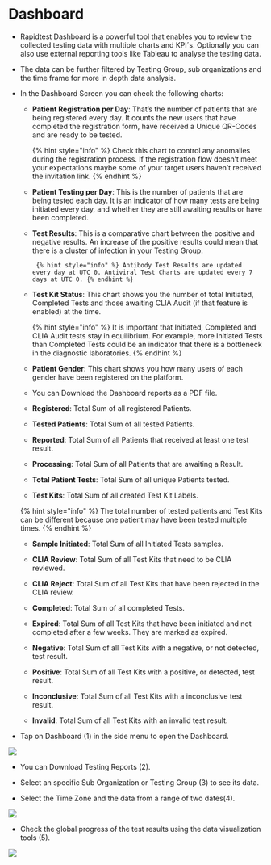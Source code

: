 # Dashboard

- Rapidtest Dashboard is a powerful tool that enables you to review the collected testing data with multiple charts and KPI´s. Optionally you can also use 
  external reporting tools like Tableau to analyse the testing data. 

- The data can be further filtered by Testing Group, sub organizations and the time frame for more in depth data analysis.

- In the Dashboard Screen you can check the following charts:
	
  - **Patient Registration per Day**: That’s the number of patients that are being registered every day. It counts the new users that have completed the 
      registration form, have received a Unique QR-Codes and are ready to be tested.

   	 {% hint style="info" %} Check this chart to control any anomalies during the registration process. If the registration flow doesn’t meet your expectations 
   	 maybe some of your target users haven’t received the invitation link. {% endhint %}

  - **Patient Testing per Day**: This is the number of patients that are being tested each day. It is an indicator of how many tests are being initiated every 
      day, and whether they are still awaiting results or have been completed.

  - **Test Results**: This is a comparative chart between the positive and negative results. An increase of the positive results could mean that there is a
      cluster of infection in your Testing Group. 
      
         {% hint style="info" %} Antibody Test Results are updated every day at UTC 0. Antiviral Test Charts are updated every 7 days at UTC 0. {% endhint %}
    
  - **Test Kit Status**: This chart shows you the number of total Initiated, Completed Tests and those awaiting CLIA Audit (if that feature is enabled) at the
      time. 
      
   	 {% hint style="info" %} It is important that Initiated, Completed and CLIA Audit tests stay in equilibrium. For example, more Initiated Tests than
	 Completed Tests could be an indicator that there is a bottleneck in the diagnostic laboratories. {% endhint %}

   - **Patient Gender**: This chart shows you how many users of each gender have been registered on the platform.

   - You can Download the Dashboard reports as a PDF file.
    
   - **Registered**: Total Sum of all registered Patients.

   - **Tested Patients**: Total Sum of all tested Patients.
    
   - **Reported**: Total Sum of all Patients that received at least one test result.
    
   - **Processing**: Total Sum of all Patients that are awaiting a Result.
    
   - **Total Patient Tests**: Total Sum of all unique Patients tested.
    
   - **Test Kits**: Total Sum of all created Test Kit Labels.

	{% hint style="info" %} The total number of tested patients and Test Kits can be different because one patient may have been tested multiple times. {%
	endhint %}
    
   - **Sample Initiated**: Total Sum of all Initiated Tests samples.
    
   - **CLIA Review**: Total Sum of all Test Kits that need to be CLIA reviewed.
    
   - **CLIA Reject**: Total Sum of all Test Kits that have been rejected in the CLIA review.
    
   - **Completed**: Total Sum of all completed Tests.
    
   - **Expired**: Total Sum of all Test Kits that have been initiated and not completed after a few weeks. They are marked as expired.
    
   - **Negative**: Total Sum of all Test Kits with a negative, or not detected, test result.
    
   - **Positive**: Total Sum of all Test Kits with a positive, or detected, test result.
    
   - **Inconclusive**: Total Sum of all Test Kits with a inconclusive test result.
    
   - **Invalid**: Total Sum of all Test Kits with an invalid test result.

- Tap on Dashboard (1) in the side menu to open the Dashboard.

![](https://user-images.githubusercontent.com/105650529/170533701-e5334202-ad60-4e4b-9415-961826f4258d.jpg)

- You can Download Testing Reports (2).

- Select an specific Sub Organization or Testing Group (3) to see its data.

- Select the Time Zone and the data from a range of two dates(4). 

![](https://user-images.githubusercontent.com/105650529/170533713-d2d0426b-a0eb-49a6-8c08-01a706db3eaa.jpg)

- Check the global progress of the test results using the data visualization tools (5).

![](https://user-images.githubusercontent.com/105650529/170533728-dfd70eed-76ab-440b-acc5-91beccee27b9.jpg)



